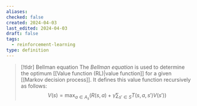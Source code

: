```yaml
---
aliases: 
checked: false
created: 2024-04-03
last_edited: 2024-04-03
draft: false
tags:
  - reinforcement-learning
type: definition
---
```

>[!tldr] Bellman equation
>The *Bellman equation* is used to determine the optimum [[Value function (RL)|value function]] for a given [[Markov decision process]]. It defines this value function recursively as follows:
>$$
>V(s) = \max_{a \in A_s} \left ( R(s,a) + \gamma \sum_{s' \in S} T(s,a,s') V(s') \right )
>$$

